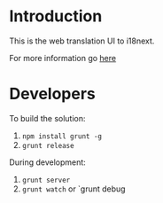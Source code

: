 # Introduction

This is the web translation UI to i18next.

For more information go [here](http://i18next.com/pages/ext_webtranslate.html)

# Developers

To build the solution:

1. `npm install grunt -g`
2. `grunt release`

During development:

1. `grunt server`
2. `grunt watch` or `grunt debug
